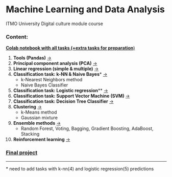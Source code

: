 # Machine Learning and Data Analysis
ITMO University Digital culture module course

### Content:
[**Colab notebook with all tasks (+extra tasks for preparation**)](https://colab.research.google.com/drive/1x5rxMwr6Ub6OVrHr3_MOjWI4iqBHWKMy?usp=sharing)
1. **Tools (Pandas)** [->](1-pandas/1.ipynb)
2. **Principal component analysis (PCA)** [->](2-pca)
3. **Linear regression (simple & multiple)** [->](3-linear-regression)
4. **Classification task: k-NN & Naive Bayes*** [->](4-classification)
   - k-Nearest Neighbors method
   - Naive Bayes Classifier
5. **Classification task: Logistic regression**** [->](5-logistic-regression)
6. **Classification task: Support Vector Machine (SVM)** [->](6-svm)
8. **Classification task: Decision Tree Classifier** [->](7-decision-tree)
9. **Clustering** [->](8-clustering)
   - k-Means method
   - Gaussian mixture
10. **Ensemble methods** [->](9-ensembles)
    - Random Forest, Voting, Bagging, Gradient Boosting, AdaBoost, Stacking
11. **Reinforcement learning** [->](10-reinforcement-learning)

### [Final project](https://github.com/ooggaboog/crop-recommendation-ml) 

---

\* need to add tasks with k-nn(4) and logistic regression(5) predictions
